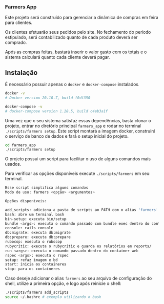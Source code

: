 ### Farmers App

Este projeto será construído para gerenciar a dinâmica de compras em feira para
clientes.

Os clientes efetuarão seus pedidos pelo site. No fechamento do período estipulado,
será contabilizado quanto de cada produto deverá ser comprado.

Após as compras feitas, bastará inserir o valor gasto com os totais e o sistema
calculará quanto cada cliente deverá pagar.

## Instalação

É necessário possuir apenas o `docker` e `docker-compose` instalados.
```bash
docker -v
# Docker version 20.10.7, build f0df350

docker-compose -v
# docker-compose version 1.28.5, build c4eb3a1f
```
Uma vez que o seu sistema satisfaz essas dependências, basta clonar o projeto,
entrar no diretório principal `farmers_app` e rodar no terminal
`./scripts/farmers setup`.
Este script montará a imagem docker, construirá o serviço de banco de dados e
fará o setup inicial do projeto.

```bash
cd farmers_app
./scripts/farmers setup
```

O projeto possui um script para facilitar o uso de alguns comandos mais usados.

Para verificar as opções disponíveis execute `./scripts/farmers` em seu terminal.
```bash
Esse script simplifica alguns comandos
Modo de uso: farmers <opção> <argumentos>

Opções disponíveis:

add_scripts: adiciona a pasta de scripts ao PATH com o alias 'farmers'
bash: abre um terminal bash
bin-setup: executa bin/setup
bundle <args>: executa o comando passado com bundle exec dentro do container
console: rails console
db:migrate: executa db:migrate
db:prepare: executa db:prepare
rubocop: executa o rubocop
rubycritic: executa o rubycritic e guarda os relatórios em reports/
run <args>: executa o comando passado dentro do container web
rspec <args>: executa o rspec
setup: refaz imagem e bd
start: inicia os containeres
stop: para os containeres
```

Caso deseje adicionar o alias `farmers` ao seu arquivo de configuração do shell,
utilize a primeira opção, e logo após reinicie o shell:

```bash
./scripts/farmers add_scripts
source ~/.bashrc # exemplo utilizando o bash
```
